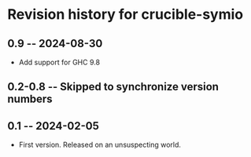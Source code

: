 # Revision history for crucible-symio

## 0.9 -- 2024-08-30

* Add support for GHC 9.8

## 0.2-0.8 -- Skipped to synchronize version numbers

## 0.1 -- 2024-02-05

* First version. Released on an unsuspecting world.
